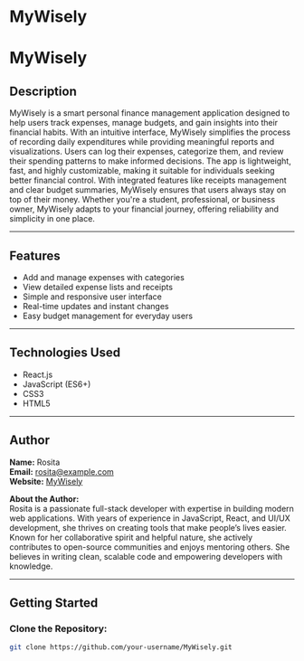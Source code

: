 # MyWisely
# MyWisely

## Description
MyWisely is a smart personal finance management application designed to help users track expenses, manage budgets, and gain insights into their financial habits. With an intuitive interface, MyWisely simplifies the process of recording daily expenditures while providing meaningful reports and visualizations. Users can log their expenses, categorize them, and review their spending patterns to make informed decisions. The app is lightweight, fast, and highly customizable, making it suitable for individuals seeking better financial control. With integrated features like receipts management and clear budget summaries, MyWisely ensures that users always stay on top of their money. Whether you're a student, professional, or business owner, MyWisely adapts to your financial journey, offering reliability and simplicity in one place.

---

## Features
- Add and manage expenses with categories  
- View detailed expense lists and receipts  
- Simple and responsive user interface  
- Real-time updates and instant changes  
- Easy budget management for everyday users  

---

## Technologies Used
- React.js  
- JavaScript (ES6+)  
- CSS3  
- HTML5  

---

## Author
**Name:** Rosita  
**Email:** rosita@example.com  
**Website:** [MyWisely](https://mywisely.example.com)  

**About the Author:**  
Rosita is a passionate full-stack developer with expertise in building modern web applications. With years of experience in JavaScript, React, and UI/UX development, she thrives on creating tools that make people’s lives easier. Known for her collaborative spirit and helpful nature, she actively contributes to open-source communities and enjoys mentoring others. She believes in writing clean, scalable code and empowering developers with knowledge.

---

## Getting Started

### Clone the Repository:
```bash
git clone https://github.com/your-username/MyWisely.git

